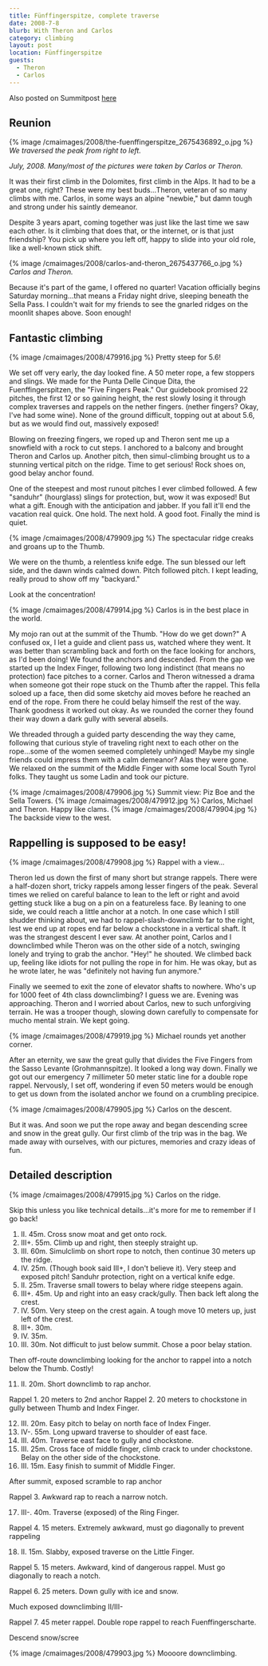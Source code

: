 ```yaml
---
title: Fünffingerspitze, complete traverse
date: 2008-7-8
blurb: With Theron and Carlos
category: climbing
layout: post
location: Fünffingerspitze
guests:
  - Theron
  - Carlos
---
```


Also posted on Summitpost [here](https://www.summitpost.org/traverse-of-the-f-nffingerspitze/479922)

Reunion
---

{% image /cmaimages/2008/the-fuenffingerspitze_2675436892_o.jpg %}
_We traversed the peak from right to left._


*July, 2008. Many/most of the pictures were taken by Carlos or Theron.*

It was their first climb in the Dolomites, first climb in the Alps. It had to
be a great one, right? These were my best buds...Theron, veteran of so many
climbs with me. Carlos, in some ways an alpine "newbie," but damn tough and
strong under his saintly demeanor.

Despite 3 years apart, coming together was just like the last time we saw each
other. Is it climbing that does that, or the internet, or is that just
friendship? You pick up where you left off, happy to slide into your old role,
like a well-known stick shift.

{% image /cmaimages/2008/carlos-and-theron_2675437766_o.jpg %}
_Carlos and Theron._

Because it's part of the game, I offered no quarter! Vacation officially begins
Saturday morning...that means a Friday night drive, sleeping beneath the Sella
Pass. I couldn't wait for my friends to see the gnarled ridges on the moonlit
shapes above. Soon enough!


Fantastic climbing
---

{% image /cmaimages/2008/479916.jpg %}
Pretty steep for 5.6!

We set off very early, the day looked fine. A 50 meter rope, a few stoppers and
slings. We made for the Punta Delle Cinque Dita, the Fuenffingerspitzen, the
"Five Fingers Peak." Our guidebook promised 22 pitches, the first 12 or so
gaining height, the rest slowly losing it through complex traverses and rappels
on the nether fingers. (nether fingers? Okay, I've had some wine). None of the
ground difficult, topping out at about 5.6, but as we would find out, massively
exposed!

Blowing on freezing fingers, we roped up and Theron sent me up a snowfield with
a rock to cut steps. I anchored to a balcony and brought Theron and Carlos up.
Another pitch, then simul-climbing brought us to a stunning vertical pitch on
the ridge. Time to get serious! Rock shoes on, good belay anchor found.

One of the steepest and most runout pitches I ever climbed followed. A few
"sanduhr" (hourglass) slings for protection, but, wow it was exposed! But what
a gift. Enough with the anticipation and jabber. If you fall it'll end the
vacation real quick. One hold. The next hold. A good foot. Finally the mind is
quiet.

{% image /cmaimages/2008/479909.jpg %}
The spectacular ridge creaks and groans up to the Thumb.

We were on the thumb, a relentless knife edge. The sun blessed our left side,
and the dawn winds calmed down. Pitch followed pitch. I kept leading, really
proud to show off my "backyard."

Look at the concentration!

{% image /cmaimages/2008/479914.jpg %}
Carlos is in the best place in the world.

My mojo ran out at the summit of the Thumb. "How do we get down?" A confused
ox, I let a guide and client pass us, watched where they went. It was better
than scrambling back and forth on the face looking for anchors, as I'd been
doing! We found the anchors and descended. From the gap we started up the Index
Finger, following two long indistinct (that means no protection) face pitches
to a corner. Carlos and Theron witnessed a drama when someone got their rope
stuck on the Thumb after the rappel. This fella soloed up a face, then did some
sketchy aid moves before he reached an end of the rope. From there he could
belay himself the rest of the way. Thank goodness it worked out okay. As we
rounded the corner they found their way down a dark gully with several abseils.

We threaded through a guided party descending the way they came, following that
curious style of traveling right next to each other on the rope...some of the
women seemed completely unhinged! Maybe my single friends could impress them
with a calm demeanor? Alas they were gone. We relaxed on the summit of the
Middle Finger with some local South Tyrol folks. They taught us some Ladin and
took our picture.

{% image /cmaimages/2008/479906.jpg %}
Summit view: Piz Boe and the Sella Towers.
{% image /cmaimages/2008/479912.jpg %}
Carlos, Michael and Theron. Happy like clams.
{% image /cmaimages/2008/479904.jpg %}
The backside view to the west.

Rappelling is supposed to be easy!
---

{% image /cmaimages/2008/479908.jpg %}
Rappel with a view...

Theron led us down the first of many short but strange rappels. There were a
half-dozen short, tricky rappels among lesser fingers of the peak. Several
times we relied on careful balance to lean to the left or right and avoid
getting stuck like a bug on a pin on a featureless face. By leaning to one
side, we could reach a little anchor at a notch. In one case which I still
shudder thinking about, we had to rappel-slash-downclimb far to the right, lest
we end up at ropes end far below a chockstone in a vertical shaft. It was the
strangest descent I ever saw. At another point, Carlos and I downclimbed while
Theron was on the other side of a notch, swinging lonely and trying to grab the
anchor. "Hey!" he shouted. We climbed back up, feeling like idiots for not
pulling the rope in for him. He was okay, but as he wrote later, he was
"definitely not having fun anymore."

Finally we seemed to exit the zone of elevator shafts to nowhere. Who's up for
1000 feet of 4th class downclimbing? I guess we are. Evening was approaching.
Theron and I worried about Carlos, new to such unforgiving terrain. He was a
trooper though, slowing down carefully to compensate for mucho mental strain.
We kept going.

{% image /cmaimages/2008/479919.jpg %}
Michael rounds yet another corner.

After an eternity, we saw the great gully that divides the Five Fingers from
the Sasso Levante (Grohmannspitze). It looked a long way down. Finally we got
out our emergency 7 millimeter 50 meter static line for a double rope rappel.
Nervously, I set off, wondering if even 50 meters would be enough to get us
down from the isolated anchor we found on a crumbling precipice.

{% image /cmaimages/2008/479905.jpg %}
Carlos on the descent.

But it was. And soon we put the rope away and began descending scree and snow
in the great gully. Our first climb of the trip was in the bag. We made away
with ourselves, with our pictures, memories and crazy ideas of fun.

Detailed description
---

{% image /cmaimages/2008/479915.jpg %}
Carlos on the ridge.

Skip this unless you like technical details...it's more for me to remember if I go back!

1. II. 45m. Cross snow moat and get onto rock.
2. III+. 55m. Climb up and right, then steeply straight up.
3. III. 60m. Simulclimb on short rope to notch, then continue 30 meters
up the ridge.
4. IV. 25m. (Though book said III+, I don't believe it). Very steep and
   exposed pitch! Sanduhr protection, right on a vertical knife edge.
5. II. 25m. Traverse small towers to belay where ridge steepens again.
6. III+. 45m. Up and right into an easy crack/gully. Then back left
   along the crest.
7. IV. 50m. Very steep on the crest again. A tough move 10 meters up, just
   left of the crest.
8. III+. 30m.
9. IV. 35m.
10. III. 30m. Not difficult to just below summit. Chose a poor belay station.

Then off-route downclimbing looking for the anchor to rappel into a notch
below the Thumb. Costly!

11. II. 20m. Short downclimb to rap anchor.

Rappel 1. 20 meters to 2nd anchor
Rappel 2. 20 meters to chockstone in gully between Thumb and Index Finger.

12. III. 20m. Easy pitch to belay on north face of Index Finger.
13. IV-. 55m. Long upward traverse to shoulder of east face.
14. III. 40m. Traverse east face to gully and chockstone.
15. III. 25m. Cross face of middle finger, climb crack to under chockstone.
    Belay on the other side of the chockstone.
16. III. 15m. Easy finish to summit of Middle Finger.

After summit, exposed scramble to rap anchor

Rappel 3. Awkward rap to reach a narrow notch.

17. III-. 40m. Traverse (exposed) of the Ring Finger.

Rappel 4. 15 meters. Extremely awkward, must go diagonally to prevent rappeling

18. II. 15m. Slabby, exposed traverse on the Little Finger.

Rappel 5. 15 meters. Awkward, kind of dangerous rappel. Must go diagonally
    to reach a notch.

Rappel 6. 25 meters. Down gully with ice and snow.

Much exposed downclimbing II/III-

Rappel 7. 45 meter rappel. Double rope rappel to reach Fuenffingerscharte.

Descend snow/scree

{% image /cmaimages/2008/479903.jpg %}
Moooore downclimbing.

